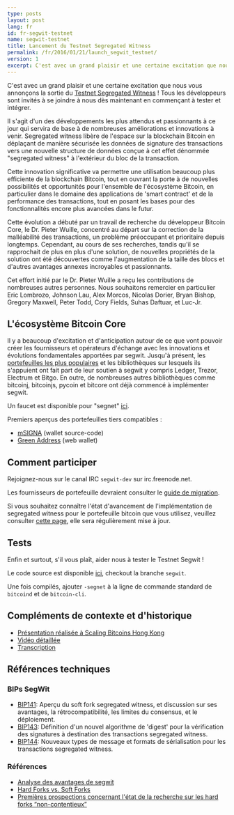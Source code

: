 ```yaml
---
type: posts
layout: post
lang: fr
id: fr-segwit-testnet
name: segwit-testnet
title: Lancement du Testnet Segregated Witness
permalink: /fr/2016/01/21/launch_segwit_testnet/
version: 1
excerpt: C'est avec un grand plaisir et une certaine excitation que nous vous annonçons la sortie du Testnet Segregated Witness
---
```


C'est avec un grand plaisir et une certaine excitation que nous vous annonçons la sortie du [Testnet Segregated Witness](https://github.com/sipa/bitcoin/commits/segwit) !  Tous les développeurs sont invités à se joindre à nous dès maintenant en commençant à tester et intégrer.

Il s'agit d'un des développements les plus attendus et passionnants à ce jour qui servira de base à de nombreuses améliorations et innovations à venir. Segregated witness libère de l'espace sur la blockchain Bitcoin en déplaçant de manière sécurisée les données de signature des transactions vers une nouvelle structure de données conçue à cet effet dénommée "segregated witness" à l'extérieur du bloc de la transaction.

Cette innovation significative va permettre une utilisation beaucoup plus efficiente de la blockchain Bitcoin, tout en ouvrant la porte à de nouvelles possibilités et opportunités pour l'ensemble de l'écosystème Bitcoin, en particulier dans le domaine des applications de 'smart contract' et de la performance des transactions, tout en posant les bases pour des fonctionnalités encore plus avancées dans le futur.

Cette évolution a débuté par un travail de recherche du développeur Bitcoin Core, le Dr. Pieter Wuille, concentré au départ sur la correction de la malléabilité des transactions, un problème préoccupant et prioritaire depuis longtemps.  Cependant, au cours de ses recherches, tandis qu'il se rapprochait de plus en plus d'une solution, de nouvelles propriétés de la solution ont été découvertes comme l'augmentation de la taille des blocs et d'autres avantages annexes incroyables et passionnants. 

Cet effort initié par le Dr. Pieter Wuille a reçu les contributions de nombreuses autres personnes.  Nous souhaitons remercier en particulier Eric Lombrozo, Johnson Lau, Alex Morcos, Nicolas Dorier, Bryan Bishop, Gregory Maxwell, Peter Todd, Cory Fields, Suhas Daftuar, et Luc-Jr.

## L'écosystème Bitcoin Core

Il y a beaucoup d'excitation et d'anticipation autour de ce que vont pouvoir créer les fournisseurs et opérateurs d'échange avec les innovations et évolutions fondamentales apportées par segwit.  Jusqu'à présent, les [portefeuilles les plus populaires][segwit_adoption] et les bibliothèques sur lesquels ils s'appuient ont fait part de leur soutien à segwit y compris Ledger, Trezor, Electrum et Bitgo.  En outre, de nombreuses autres bibliothèques comme bitcoinj, bitcoinjs, pycoin et bitcore ont déjà commencé à implémenter segwit.

Un faucet est disponible pour "segnet" [ici](https://segwit.greenaddress.it/faucet/).

Premiers aperçus des portefeuilles tiers compatibles :

- [mSIGNA](https://github.com/ciphrex/mSIGNA/tree/segwit) (wallet source-code)
- [Green Address](https://segwit.greenaddress.it/) (web wallet)

## Comment participer

Rejoignez-nous sur le canal IRC `segwit-dev` sur irc.freenode.net.

Les fournisseurs de portefeuille devraient consulter le [guide de migration](/en/segwit_wallet_dev).

Si vous souhaitez connaître l'état d'avancement de l'implémentation de segregated witness pour le portefeuille bitcoin que vous utilisez, veuillez consulter [cette page][segwit_adoption], elle sera régulièrement mise à jour. 

## Tests

Enfin et surtout, s'il vous plaît, aider nous à tester le Testnet Segwit !

Le code source est disponible [ici](https://github.com/sipa/bitcoin/tree/segwit), checkout la branche `segwit`.

Une fois compilés, ajouter `-segnet` à la ligne de commande standard de `bitcoind` et de `bitcoin-cli`.

## Compléments de contexte et d'historique

- [Présentation réalisée à Scaling Bitcoins Hong Kong](https://prezi.com/lyghixkrguao/segregated-witness-and-deploying-it-for-bitcoin/)
- [Vidéo détaillée](https://bitcoincore.org/en/2015/12/14/segregated-witness)
- [Transcription](http://diyhpl.us/wiki/transcripts/scalingbitcoin/hong-kong/segregated-witness-and-its-impact-on-scalability/)

## Références techniques

### BIPs SegWit

- [BIP141](https://github.com/bitcoin/bips/blob/master/bip-0141.mediawiki): Aperçu du soft fork segregated witness, et discussion sur ses avantages, la rétrocompatibilité, les limites du consensus, et le déploiement.
- [BIP143](https://github.com/bitcoin/bips/blob/master/bip-0143.mediawiki): Définition d'un nouvel algorithme de 'digest' pour la vérification des signatures à destination des transactions segregated witness.
- [BIP144](https://github.com/bitcoin/bips/blob/master/bip-0144.mediawiki): Nouveaux types de message et formats de sérialisation pour les transactions segregated witness.

### Références

- [Analyse des avantages de segwit](http://lists.linuxfoundation.org/pipermail/bitcoin-dev/2016-January/012248.html)
- [Hard Forks vs. Soft Forks](https://petertodd.org/2016/soft-forks-are-safer-than-hard-forks)
- [Premières prospections concernant l'état de la recherche sur les hard forks “non-contentieux”](https://scalingbitcoin.org/hongkong2015/presentations/DAY1/1_overview_1_timon.pdf)

[FAQ]: https://bitcoincore.org/en/2015/12/23/capacity-increases-faq
[roadmap]: http://lists.linuxfoundation.org/pipermail/bitcoin-dev/2015-December/011865.html
[segwit_adoption]: /en/segwit_adoption
